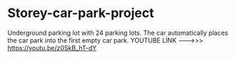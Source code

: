 # Storey-car-park-project
Underground parking lot with 24 parking lots. The car automatically places the car park into the first empty car park.
YOUTUBE LİNK --->>> https://youtu.be/z0SkB_hT-dY
